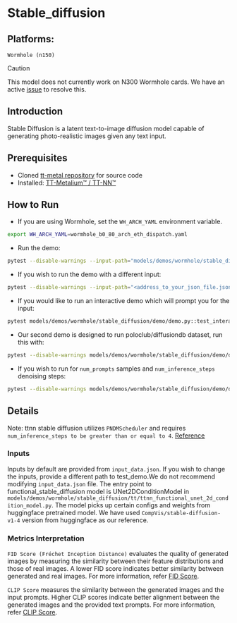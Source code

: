 # Stable_diffusion

## Platforms:
    Wormhole (n150)

> [!CAUTION]
>
> This model does not currently work on N300 Wormhole cards. We have an active [issue](https://github.com/tenstorrent/tt-metal/issues/7560) to resolve this.

## Introduction
Stable Diffusion is a latent text-to-image diffusion model capable of generating photo-realistic images given any text input.

## Prerequisites
- Cloned [tt-metal repository](https://github.com/tenstorrent/tt-metal) for source code
- Installed: [TT-Metalium™ / TT-NN™](https://github.com/tenstorrent/tt-metal/blob/main/INSTALLING.md)

## How to Run
- If you are using Wormhole, set the `WH_ARCH_YAML` environment variable.
```sh
export WH_ARCH_YAML=wormhole_b0_80_arch_eth_dispatch.yaml
```

- Run the demo:
```sh
pytest --disable-warnings --input-path="models/demos/wormhole/stable_diffusion/demo/input_data.json" models/demos/wormhole/stable_diffusion/demo/demo.py::test_demo
```

- If you wish to run the demo with a different input:
```sh
pytest --disable-warnings --input-path="<address_to_your_json_file.json>" models/demos/wormhole/stable_diffusion/demo/demo.py::test_demo

```

- If you would like to run an interactive demo which will prompt you for the input:
```sh
pytest models/demos/wormhole/stable_diffusion/demo/demo.py::test_interactive_demo
```

- Our second demo is designed to run poloclub/diffusiondb dataset, run this with:
```sh
pytest --disable-warnings models/demos/wormhole/stable_diffusion/demo/demo.py::test_demo_diffusiondb
```

- If you wish to run for `num_prompts` samples and `num_inference_steps` denoising steps:
```sh
pytest --disable-warnings models/demos/wormhole/stable_diffusion/demo/demo.py::test_demo_diffusiondb[<num_prompts>-<num_inference_steps>]
```

## Details
Note: ttnn stable diffusion utilizes `PNDMScheduler` and requires `num_inference_steps to be greater than or equal to 4`. [Reference](https://arxiv.org/pdf/2202.09778)

### Inputs
Inputs by default are provided from `input_data.json`. If you wish to change the inputs, provide a different path to test_demo.We do not recommend modifying `input_data.json` file.
The entry point to  functional_stable_diffusion model is UNet2DConditionModel in `models/demos/wormhole/stable_diffusion/tt/ttnn_functional_unet_2d_condition_model.py`. The model picks up certain configs and weights from huggingface pretrained model. We have used `CompVis/stable-diffusion-v1-4` version from huggingface as our reference.

### Metrics  Interpretation
`FID Score (Fréchet Inception Distance)` evaluates the quality of generated images by measuring the similarity between their feature distributions and those of real images. A lower FID score indicates better similarity between generated and real images.
For more information, refer [FID Score](https://lightning.ai/docs/torchmetrics/stable/image/frechet_inception_distance.html).

`CLIP Score` measures the similarity between the generated images and the input prompts. Higher CLIP scores indicate better alignment between the generated images and the provided text prompts.
For more information, refer [CLIP Score](https://lightning.ai/docs/torchmetrics/stable/multimodal/clip_score.html).
